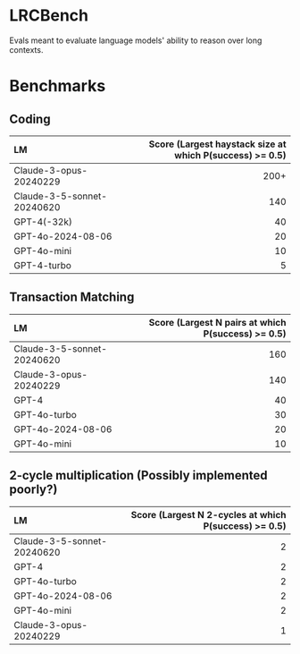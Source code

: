 # LRCBench

Evals meant to evaluate language models' ability to reason over long contexts.

# Benchmarks

## Coding
| LM | Score (Largest haystack size at which P(success) >= 0.5) |
|:----------|---------------:|
| Claude-3-opus-20240229 | 200+ |
| Claude-3-5-sonnet-20240620 | 140 |
| GPT-4(-32k) | 40 |
| GPT-4o-2024-08-06 | 20 |
| GPT-4o-mini | 10 |
| GPT-4-turbo | 5 |

## Transaction Matching
| LM | Score (Largest N pairs at which P(success) >= 0.5) |
|:----------|---------------:|
| Claude-3-5-sonnet-20240620 | 160 |
| Claude-3-opus-20240229 | 140 |
| GPT-4 | 40 |
| GPT-4o-turbo | 30 |
| GPT-4o-2024-08-06 | 20 |
| GPT-4o-mini | 10 |

## 2-cycle multiplication (Possibly implemented poorly?)
| LM | Score (Largest N 2-cycles at which P(success) >= 0.5) |
|:----------|---------------:|
| Claude-3-5-sonnet-20240620 | 2 |
| GPT-4 | 2 |
| GPT-4o-turbo | 2 |
| GPT-4o-2024-08-06 | 2 |
| GPT-4o-mini | 2 |
| Claude-3-opus-20240229 | 1 |
